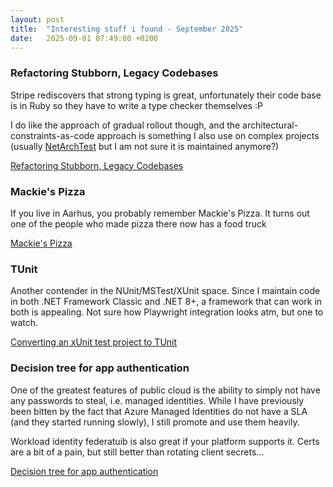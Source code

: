 ```yaml
---
layout: post
title:  "Interesting stuff i found - September 2025"
date:   2025-09-01 07:49:00 +0200
---
```

### Refactoring Stubborn, Legacy Codebases
Stripe rediscovers that strong typing is great, unfortunately their code base is in Ruby so they have to write a type checker themselves :P

I do like the approach of gradual rollout though, and the architectural-constraints-as-code approach is something I also use on complex projects 
(usually [NetArchTest](https://github.com/BenMorris/NetArchTest/) but I am not sure it is maintained anymore?) 

[Refactoring Stubborn, Legacy Codebases](https://www.infoq.com/presentations/refactoring-legacy-codebases/)

### Mackie's Pizza
If you live in Aarhus, you probably remember Mackie's Pizza. It turns out one of the people who made pizza there now has a food truck

[Mackie's Pizza](https://mackiespizzatruck.dk/om-mackies/)

### TUnit
Another contender in the NUnit/MSTest/XUnit space. Since I maintain code in both .NET Framework Classic and .NET 8+, a framework that can work in both is appealing.
Not sure how Playwright integration looks atm, but one to watch.

[Converting an xUnit test project to TUnit](https://andrewlock.net/converting-an-xunit-project-to-tunit/)

### Decision tree for app authentication
One of the greatest features of public cloud is the ability to simply not have any passwords to steal, i.e. managed identities. While I have previously been bitten 
by the fact that Azure Managed Identities do not have a SLA (and they started running slowly), I still promote and use them heavily.

Workload identity federatuib is also great if your platform supports it. Certs are a bit of a pain, but still better than rotating client secrets...

[Decision tree for app authentication](https://x.com/merill/status/1718897891018965266?t=sx3hI-hS2SAT4K5KNsvbyA)


